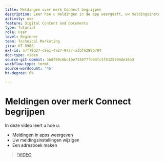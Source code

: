 ```yaml
---
title: Meldingen over merk Connect begrijpen
description: Leer hoe u meldingen in de app weergeeft, uw meldingsinstellingen wijzigt en een adresboek maakt in Brand Connect van [!UICONTROL Workfront DAM] .
activity: use
feature: Digital Content and Documents
type: Tutorial
role: User
level: Beginner
team: Technical Marketing
jira: KT-8988
exl-id: a7f79d27-c9e1-4a27-9757-a3bf6299b794
doc-type: video
source-git-commit: bbdf99c6bc1be714077fd94fc3f8325394de36b3
workflow-type: tm+mt
source-wordcount: '46'
ht-degree: 0%

---
```


# Meldingen over merk Connect begrijpen

In deze video leert u hoe u:

* Meldingen in apps weergeven
* Uw meldingsinstellingen wijzigen
* Een adresboek maken

>[!VIDEO](https://video.tv.adobe.com/v/335250/?quality=12&learn=on&enablevpops=1)
